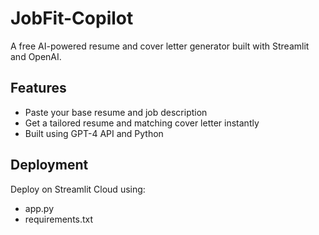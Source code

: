 # JobFit-Copilot

A free AI-powered resume and cover letter generator built with Streamlit and OpenAI.

## Features
- Paste your base resume and job description
- Get a tailored resume and matching cover letter instantly
- Built using GPT-4 API and Python

## Deployment
Deploy on Streamlit Cloud using:
- app.py
- requirements.txt

